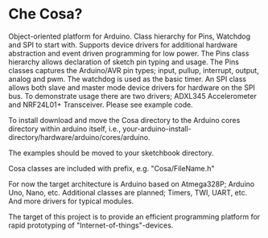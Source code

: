 Che Cosa?
====

Object-oriented platform for Arduino. Class hierarchy for Pins, Watchdog and SPI to start with. Supports device drivers for additional hardware abstraction and event driven programming for low power. The Pins class hierarchy allows declaration of sketch pin typing and usage. The Pins classes captures the Arduino/AVR pin types; input, pullup, interrupt, output, analog and pwm. The watchdog is used as the basic timer. An SPI class allows both slave and master mode device drivers for hardware on the SPI bus. To demonstrate usage there are two drivers; ADXL345 Accelerometer and NRF24L01+ Transceiver. Please see example code.

To install download and move the Cosa directory to the Arduino cores directory within arduino itself, i.e., your-arduino-install-directory/hardware/arduino/cores/arduino.

The examples should be moved to your sketchbook directory. 

Cosa classes are included with prefix, e.g. "Cosa/FileName.h"

For now the target architecture is Arduino based on Atmega328P; Arduino Uno, Nano, etc. Additional classes are planned; Timers, TWI, UART, etc. And more drivers for typical modules. 

The target of this project is to provide an efficient programming platform for rapid prototyping of "Internet-of-things"-devices.  



